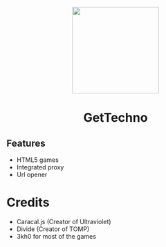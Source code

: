<p align="center"><img src="https://languefrancaise.cf/img/logo.PNG" height="200">
</p>

<h1 align="center">GetTechno</h1>

## Features

- HTML5 games
- Integrated proxy
- Url opener

# Credits

- Caracal.js (Creator of Ultraviolet)
- Divide (Creator of TOMP)
- 3kh0 for most of the games


